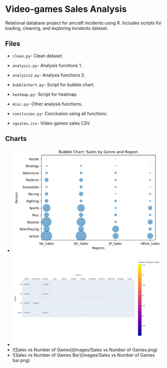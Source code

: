 # Video-games Sales Analysis
Relational database project for aircraft incidents using R. Includes scripts for loading, cleaning, and exploring incidents dataset. 

## Files
- `clean.py`- Clean dataset.
- `analysis.py`- Analysis functions 1.
- `analysis2.py`- Analysis functions 2.
- `bubblechart.py`- Script for bubble chart.
- `heatmap.py`- Script for heatmap. 
- `misc.py`- Other analysis functions.
- `conclusion.py`- Conclusion using all functions. 

- `vgsales.csv`- Video-games sales CSV

## Charts
- ![Bubble Chart](images/bubblechart.png)
- ![HeatMap](images/newplot.png)
- ![Sales vs Number of Games](images/Sales vs Number of Games.png)
- ![Sales vs Number of Games Bar](images/Sales vs Number of Games bar.png)
